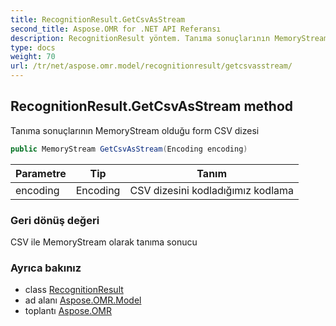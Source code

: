 ```yaml
---
title: RecognitionResult.GetCsvAsStream
second_title: Aspose.OMR for .NET API Referansı
description: RecognitionResult yöntem. Tanıma sonuçlarının MemoryStream olduğu form CSV dizesi
type: docs
weight: 70
url: /tr/net/aspose.omr.model/recognitionresult/getcsvasstream/
---
```

## RecognitionResult.GetCsvAsStream method

Tanıma sonuçlarının MemoryStream olduğu form CSV dizesi

```csharp
public MemoryStream GetCsvAsStream(Encoding encoding)
```

| Parametre | Tip | Tanım |
| --- | --- | --- |
| encoding | Encoding | CSV dizesini kodladığımız kodlama |

### Geri dönüş değeri

CSV ile MemoryStream olarak tanıma sonucu

### Ayrıca bakınız

* class [RecognitionResult](../)
* ad alanı [Aspose.OMR.Model](../../recognitionresult/)
* toplantı [Aspose.OMR](../../../)


